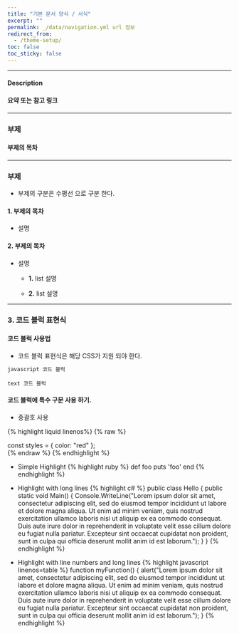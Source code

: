 ```yaml
---
title: "기본 문서 양식 / 서식"
excerpt: ""
permalink: _/data/navigation.yml url 정보
redirect_from:
  - /theme-setup/
toc: false
toc_sticky: false
---
```


----
#### Description
#### 요약 또는 참고 링크

----
### 부제

#### 부제의 목차

----
### 부제

  * 부제의 구분은 수평선 으로 구분 한다.

#### 1. 부제의 목차

  * 설명

#### 2. 부제의 목차

  * 설명

    * **1.** list 설명

    * **2.** list 설명

----
### 3. 코드 블럭 표현식

#### 코드 블럭 사용법

* 코드 블럭 표현식은 해당 CSS가 지원 되야 한다.

```js
javascript 코드 블럭
```

```text
text 코드 블럭
```

#### 코드 블럭에 특수 구문 사용 하기.

* 중괄호 사용

{% highlight liquid linenos%}
{% raw %}
<div style={{ color: "red" }} />
<Hello style={{ color: "red" }} />
const styles = { color: "red" };
<div style={styles} />
{% endraw %}
{% endhighlight %}

*  Simple Highlight
{% highlight ruby %}
def foo
puts 'foo'
end
{% endhighlight %}

* Highlight with long lines
{% highlight c# %}
public class Hello {
public static void Main() {
Console.WriteLine("Lorem ipsum dolor sit amet, consectetur adipiscing elit, sed do eiusmod tempor incididunt ut labore et dolore magna aliqua. Ut enim ad minim veniam, quis nostrud exercitation ullamco laboris nisi ut aliquip ex ea commodo consequat. Duis aute irure dolor in reprehenderit in voluptate velit esse cillum dolore eu fugiat nulla pariatur. Excepteur sint occaecat cupidatat non proident, sunt in culpa qui officia deserunt mollit anim id est laborum.");
}
}
{% endhighlight %}

* Highlight with line numbers and long lines
{% highlight javascript linenos=table %}
function myFunction() {
alert("Lorem ipsum dolor sit amet, consectetur adipiscing elit, sed do eiusmod tempor incididunt ut labore et dolore magna aliqua. Ut enim ad minim veniam, quis nostrud exercitation ullamco laboris nisi ut aliquip ex ea commodo consequat. Duis aute irure dolor in reprehenderit in voluptate velit esse cillum dolore eu fugiat nulla pariatur. Excepteur sint occaecat cupidatat non proident, sunt in culpa qui officia deserunt mollit anim id est laborum.");
}
{% endhighlight %}